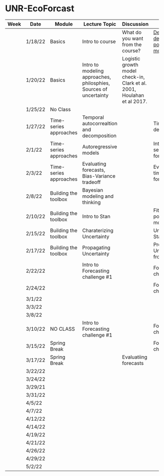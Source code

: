 # UNR-EcoForcast

|Week|Date   |Module                |Lecture Topic                                                    |Discussion                                                              |Lab                                                     |Reading                                                          |
|----|-------|----------------------|-----------------------------------------------------------------|------------------------------------------------------------------------|--------------------------------------------------------|-----------------------------------------------------------------|
|    |1/18/22|Basics                |Intro to course                                                  |What do you want from the course?                                       |[Density-dependent population model](labs/intro2R.html) |                                                                 |
|    |1/20/22|Basics                |Intro to modeling approaches, philosphies, Sources of uncertainty|Logistic growth model check-in, Clark et al. 2001, Houlahan et al 2017. |                                                        |[Clark et al. 2001](papers/Clark2001.pdf) , Houlahan et al 2017. |
|    |1/25/22|No Class              |                                                                 |                                                                        |                                                        |                                                                 |
|    |1/27/22|Time-series approaches|Temporal autocorrealtion and decomposition                       |                                                                        |Time-series decomposition                               |                                                                 |
|    |2/1/22 |Time-series approaches|Autoregressive models                                            |                                                                        |Intro to time series forecasting                        |NEON working with time                                           |
|    |2/3/22 |Time-series approaches|Evaluating forecasts, Bias-Variance tradeoff                     |                                                                        |Evaluating time series forecasts                        |                                                                 |
|    |2/8/22 |Building the toolbox  |Bayesian modeling and thinking                                   |                                                                        |                                                        |                                                                 |
|    |2/10/22|Building the toolbox  |Intro to Stan                                                    |                                                                        |Fitting DD population model                             |                                                                 |
|    |2/15/22|Building the toolbox  |Charaterizing Uncertainty                                        |                                                                        |Understanding Stan output                               |                                                                 |
|    |2/17/22|Building the toolbox  |Propagating Uncertainty                                          |                                                                        |Propagating Uncertainty from Stan                       |                                                                 |
|    |2/22/22|                      |Intro to Forecasting challenge #1                                |                                                                        |Forecasting challenge #1                                |                                                                 |
|    |2/24/22|                      |                                                                 |                                                                        |Forecasting challenge #1                                |                                                                 |
|    |3/1/22 |                      |                                                                 |                                                                        |                                                        |                                                                 |
|    |3/3/22 |                      |                                                                 |                                                                        |                                                        |                                                                 |
|    |3/8/22 |                      |                                                                 |                                                                        |                                                        |                                                                 |
|    |3/10/22|NO CLASS              |Intro to Forecasting challenge #1                                |                                                                        |Forecasting challenge #1                                |                                                                 |
|    |3/15/22|Spring Break          |                                                                 |                                                                        |Forecasting challenge #1                                |                                                                 |
|    |3/17/22|Spring Break          |                                                                 |Evaluatiing forecasts                                                   |                                                        |                                                                 |
|    |3/22/22|                      |                                                                 |                                                                        |                                                        |                                                                 |
|    |3/24/22|                      |                                                                 |                                                                        |                                                        |                                                                 |
|    |3/29/21|                      |                                                                 |                                                                        |                                                        |                                                                 |
|    |3/31/22|                      |                                                                 |                                                                        |                                                        |                                                                 |
|    |4/5/22 |                      |                                                                 |                                                                        |                                                        |                                                                 |
|    |4/7/22 |                      |                                                                 |                                                                        |                                                        |                                                                 |
|    |4/12/22|                      |                                                                 |                                                                        |                                                        |                                                                 |
|    |4/14/22|                      |                                                                 |                                                                        |                                                        |                                                                 |
|    |4/19/22|                      |                                                                 |                                                                        |                                                        |                                                                 |
|    |4/21/22|                      |                                                                 |                                                                        |                                                        |                                                                 |
|    |4/26/22|                      |                                                                 |                                                                        |                                                        |                                                                 |
|    |4/29/22|                      |                                                                 |                                                                        |                                                        |                                                                 |
|    |5/2/22 |                      |                                                                 |                                                                        |                                                        |                                                                 |
